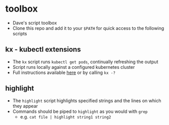 # toolbox
* Dave's script toolbox
* Clone this repo and add it to your `$PATH` for quick access to the following scripts

## kx - kubectl extensions

* The `kx` script runs `kubectl get pods`, continually refreshing the output
* Script runs locally against a configured kubernetes cluster
* Full instructions available [here](./kx_README.md) or by calling `kx -?`

## highlight

* The `highlight` script highlights specified strings and the lines on which they appear
* Commands should be piped to `highlight` as you would with `grep`
    * e.g. `cat file | highlight string1 string2`
